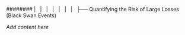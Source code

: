 ######## |   |   |   |   |   |   |   ├── Quantifying the Risk of Large Losses (Black Swan Events)

*Add content here*